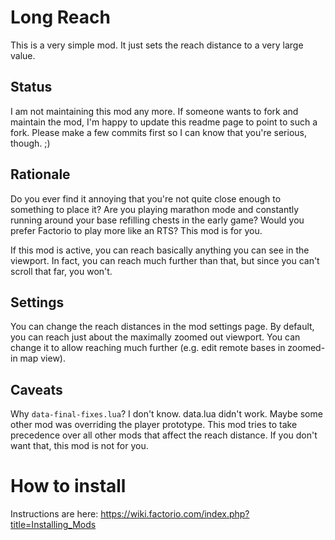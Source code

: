 # Long Reach

This is a very simple mod. It just sets the reach distance to a very large
value.

## Status

I am not maintaining this mod any more. If someone wants to fork and maintain
the mod, I'm happy to update this readme page to point to such a fork.
Please make a few commits first so I can know that you're serious, though.
;)

## Rationale

Do you ever find it annoying that you're not quite close enough to something to
place it? Are you playing marathon mode and constantly running around your base
refilling chests in the early game? Would you prefer Factorio to play more like
an RTS? This mod is for you.

If this mod is active, you can reach basically anything you can see in the
viewport. In fact, you can reach much further than that, but since you can't
scroll that far, you won't.

## Settings

You can change the reach distances in the mod settings page. By default, you
can reach just about the maximally zoomed out viewport. You can change it to allow
reaching much further (e.g. edit remote bases in zoomed-in map view).

## Caveats

Why `data-final-fixes.lua`? I don't know. data.lua didn't work. Maybe some other
mod was overriding the player prototype. This mod tries to take precedence
over all other mods that affect the reach distance. If you don't want that, this
mod is not for you.

# How to install
Instructions are here: https://wiki.factorio.com/index.php?title=Installing_Mods
